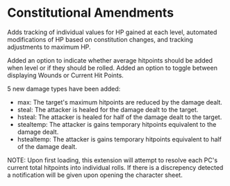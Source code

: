 # Constitutional Amendments
Adds tracking of individual values for HP gained at each level, automated modifications of HP based on constitution changes, and tracking adjustments to maximum HP.

Added an option to indicate whether average hitpoints should be added when level or if they should be rolled.
Added an option to toggle between displaying Wounds or Current Hit Points.

5 new damage types have been added:
- max: The target's maximum hitpoints are reduced by the damage dealt.
- steal: The attacker is healed for the damage dealt to the target.
- hsteal: The attacker is healed for half of the damage dealt to the target.
- stealtemp: The attacker is gains temporary hitpoints equivalent to the damage dealt.
- hstealtemp: The attacker is gains temporary hitpoints equivalent to half of the damage dealt.

NOTE: Upon first loading, this extension will attempt to resolve each PC's current total hitpoints into individual rolls. If there is a discrepency detected a notification will be given upon opening the character sheet.
